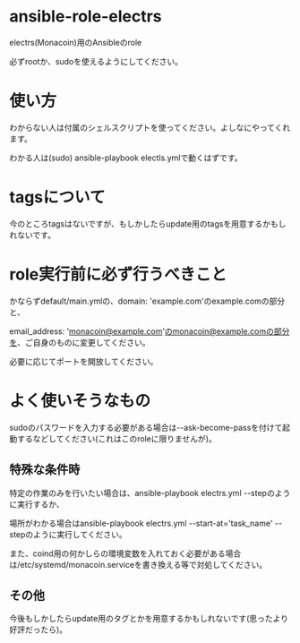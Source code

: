 # ansible-role-electrs

electrs(Monacoin)用のAnsibleのrole

必ずrootか、sudoを使えるようにしてください。

# 使い方

わからない人は付属のシェルスクリプトを使ってください。よしなにやってくれます。

わかる人は(sudo) ansible-playbook electls.ymlで動くはずです。

# tagsについて

今のところtagsはないですが、もしかしたらupdate用のtagsを用意するかもしれないです。

# role実行前に必ず行うべきこと

かならずdefault/main.ymlの、domain: 'example.com'のexample.comの部分と、

email_address: 'monacoin@example.com'のmonacoin@example.comの部分を、ご自身のものに変更してください。

必要に応じてポートを開放してください。

# よく使いそうなもの

sudoのパスワードを入力する必要がある場合は--ask-become-passを付けて起動するなどしてください(これはこのroleに限りませんが)。

## 特殊な条件時

特定の作業のみを行いたい場合は、ansible-playbook electrs.yml --stepのように実行するか、

場所がわかる場合はansible-playbook electrs.yml --start-at='task_name' --stepのように実行してください。

また、coind用の何かしらの環境変数を入れておく必要がある場合は/etc/systemd/monacoin.serviceを書き換える等で対処してください。

## その他

今後もしかしたらupdate用のタグとかを用意するかもしれないです(思ったより好評だったら)。

